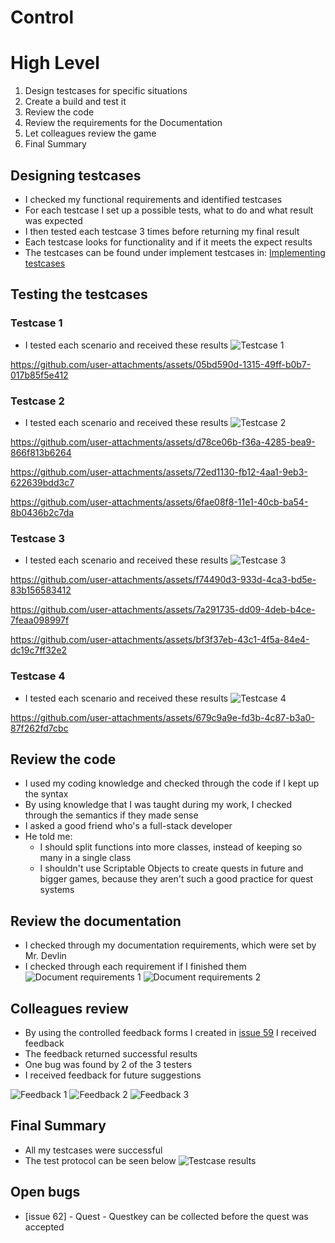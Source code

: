 # Control

# High Level
1. Design testcases for specific situations
2. Create a build and test it
3. Review the code
4. Review the requirements for the Documentation
5. Let colleagues review the game
6. Final Summary

## Designing testcases
* I checked my functional requirements and identified testcases
* For each testcase I set up a possible tests, what to do and what result was expected
* I then tested each testcase 3 times before returning my final result
* Each testcase looks for functionality and if it meets the expect results
* The testcases can be found under implement testcases in: [Implementing testcases](https://github.com/MysterionNY/m431_ap24a_ForgottenLands/blob/main/01_Documentation/01_IPERKA/04c_Realize_Implement.md)

## Testing the testcases
### Testcase 1
* I tested each scenario and received these results
![Testcase 1][testcases1]



https://github.com/user-attachments/assets/05bd590d-1315-49ff-b0b7-017b85f5e412



### Testcase 2
* I tested each scenario and received these results
![Testcase 2][testcases2]



https://github.com/user-attachments/assets/d78ce06b-f36a-4285-bea9-866f813b6264



https://github.com/user-attachments/assets/72ed1130-fb12-4aa1-9eb3-622639bdd3c7



https://github.com/user-attachments/assets/6fae08f8-11e1-40cb-ba54-8b0436b2c7da



### Testcase 3
* I tested each scenario and received these results
![Testcase 3][testcases3]



https://github.com/user-attachments/assets/f74490d3-933d-4ca3-bd5e-83b156583412



https://github.com/user-attachments/assets/7a291735-dd09-4deb-b4ce-7feaa098997f



https://github.com/user-attachments/assets/bf3f37eb-43c1-4f5a-84e4-dc19c7ff32e2



### Testcase 4
* I tested each scenario and received these results
![Testcase 4][testcases4]



https://github.com/user-attachments/assets/679c9a9e-fd3b-4c87-b3a0-87f262fd7cbc



## Review the code
* I used my coding knowledge and checked through the code if I kept up the syntax
* By using knowledge that I was taught during my work, I checked through the semantics if they made sense
* I asked a good friend who's a full-stack developer
* He told me:
    * I should split functions into more classes, instead of keeping so many in a single class
    * I shouldn't use Scriptable Objects to create quests in future and bigger games, because they aren't such a good practice for quest systems

## Review the documentation
* I checked through my documentation requirements, which were set by Mr. Devlin
* I checked through each requirement if I finished them
![Document requirements 1][documentRQ1]
![Document requirements 2][documentRQ2]

## Colleagues review
* By using the controlled feedback forms I created in [issue 59] I received feedback
* The feedback returned successful results
* One bug was found by 2 of the 3 testers
* I received feedback for future suggestions

![Feedback 1][feedback1]
![Feedback 2][feedback2]
![Feedback 3][feedback3]

## Final Summary
* All my testcases were successful
* The test protocol can be seen below
![Testcase results][testcaseResults]


## Open bugs
* [issue 62] - Quest - Questkey can be collected before the quest was accepted


[issue 59]: https://github.com/MysterionNY/m431_ap24a_ForgottenLands/issues/59

[testcases1]: ../02_Resources/Images/05_Testcase1.png
[testcases2]: ../02_Resources/Images/05_Testcase2.png
[testcases3]: ../02_Resources/Images/05_Testcase3.png
[testcases4]: ../02_Resources/Images/05_Testcase4.png
[documentRQ1]: ../02_Resources/Images/05_DocumentRequirements01_Status.png
[documentRQ2]: ../02_Resources/Images/05_DocumentRequirements02_Status.png
[feedback1]: ../02_Resources/Images/05_Feedback1.png
[feedback2]: ../02_Resources/Images/05_Feedback2.png
[feedback3]: ../02_Resources/Images/05_Feedback3.png
[testcaseResults]: ../02_Resources/Images/05_TestcaseResults.png
